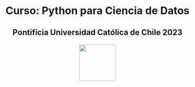 # <p align="center">Curso: Python para Ciencia de Datos</p>
## <p align="center"> Pontificia Universidad Católica de Chile 2023</p> <p align="center"> <img src="https://user-images.githubusercontent.com/87038583/216799136-fb2c143b-d1f3-437e-ba01-56d3c27ccb4d.png" width="100" height="100" /></p>
